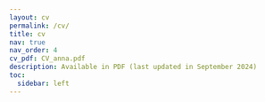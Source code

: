 ```yaml
---
layout: cv
permalink: /cv/
title: cv
nav: true
nav_order: 4
cv_pdf: CV_anna.pdf
description: Available in PDF (last updated in September 2024)
toc:
  sidebar: left
---
```


